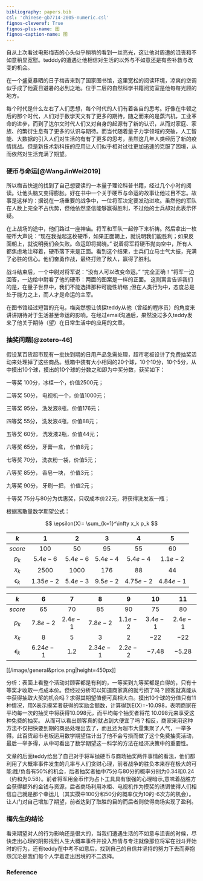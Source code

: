 ```yaml
---
bibliography: papers.bib
csl: 'chinese-gb7714-2005-numeric.csl'
fignos-cleveref: True
fignos-plus-name: 图
fignos-caption-name: 图
---
```



自从上次看过电影梅吉的心头似乎稍稍的看到一丝亮光，这让他对周遭的沮丧和不如意稍显宽慰。tedddy的遭遇让他相信对生活的以外与不如意还是有些补救与改变的机会。

在一个盛夏暴晒的日子梅吉来到了国家图书馆，这里宽松的阅读环境，凉爽的空调似乎成了他夏日避暑的必到之地。位于二层的自然科学书籍阅览室是他每每光顾的地方。

每个时代是什么左右了人们思想，每个时代的人们有着各自的思考。好像在牛顿之后的那个时代，人们对于数学天文有了更多的期待，随之而来的是蒸汽机，工业革命的进步，而到了达尔文时代人们又对自身的起源有了新的认识，从而对家庭、家族、的繁衍生息有了更多的认识与期待。而当代随着量子力学领域的突破，人工智能、大数据的引入人们对生活的有有了更多的思考，虽然这几年人类经历了新的疫情挑战。但是新技术新科技的应用让人们似乎相对过往更加迅速的克服了困境，从而依然对生活充满了期望。


### 硬币与命运[@WangJinWei2019]
所以梅吉快速的找到了自己想要读的一本量子理论科普书籍，经过几个小时的阅读。让他头脑又变得膨胀。好在书中一个关于硬币与命运的故事让他过目不忘。故事是这样的：据说在一场重要的战争中，一位将军决定要发动进攻。虽然他的军队在人数上完全不占优势，但他依然坚信能够赢得胜利，不过他的士兵却对此表示怀疑。


在上战场的途中，他们路过一座神庙。将军和军队一起停下来祈祷。然后拿出一枚硬币大声说：“现在我抛起这枚硬币，如果正面朝上，就说明我们能胜利；如果反面朝上，就说明我们会失败。命运即将揭晓。” 说着将军将硬币抛向空中，所有人都焦虑地注释着，硬币落下来是正面。看到这个结果，士兵们立马士气大振，充满了必胜的信心。他们奋勇作战，最终打败了敌人，赢得了胜利。

战斗结束后，一个中尉对将军说：“没有人可以改变命运。” “完全正确！”将军一边回答，一边给中尉看了他的硬币：两面的图案是一样的正面。
这则寓言告诉我们的是，在量子世界中，我们不能选择那种可能性坍缩 ;但在人类行为中，态度总是处于能力之上，而人才是命运的主宰。

在图书馆经过短暂的充电，梅突然想让侦探teddy从他（曾经的程序员）的角度来讲讲期待对于生活甚至命运的影响。在经过email沟通后，果然没过多久teddy发来了他关于期待（望）在日常生活中的应用的文章。


### 抽奖问题[@zotero-46]

假设某百货超市现有一批快到期的日用产品急需处理，超市老板设计了免费抽奖活动来处理掉了这些商品。纸箱中装有大小相同的20个球，10个10分，10个5分，从中摸出10个球，摸出的10个球的分数之和即为中奖分数，获奖如下：

一等奖 100分，冰柜一个，价值2500元；

二等奖 50分， 电视机一个，价值1000元；

三等奖 95分， 洗发液8瓶，价值176元；

四等奖 55分， 洗发液4瓶，价值88元；

五等奖 60分， 洗发液2瓶，价值44元；

六等奖 65分， 牙膏一盒， 价值8元；

七等奖 70分， 洗衣粉一袋，价值5元；

八等奖 85分， 香皂一块， 价值3元；

九等奖 90分， 牙刷一把， 价值2元；

十等奖 75分与80分为优惠奖，只収成本价22元，将获得洗发液一瓶；

根据离散量数学期望公式：

$$ \epsilon(X)= \sum_{k=1}^\infty x_k p_k $$

|  $k$ |  1  | 2  |  3   | 4 | 5 |
| :----:   |  :-----:   | :-----:  |	:-----:  | :----:   |:-----:  |
|$score$|$100$|$50$|$95$|$55$|$60$|
|$p_k$|$5.4e-6$|$5.4e-6$|$5.4e-4$|$5.4e-4$|$1.1e-2$|
|$x_k$|$2500$|$1000$|$176$|$88$|$44$|
|$\epsilon_k$|$1.35e-2$|$5.4e-3$|$9.5e-2$|$4.75e-2$|$4.84e-1$|


 |  $k$ |6 | 7 | 8 | 9 | 10 | 11 |
 |:-----:   | :-----:  |	:-----:  | :----:   |  :-----:   | :-----:  |	:-----:  |
 |$score$|$65$|$70$|$85$|$90$|$75$|$80$|
 |$p_k$|$7.8e-2$|$2.4e-1$|$7.8e-2$|$1.1e-2$|$3.4e-1$|$2.4e-1$|
|$x_k$|$8$|$5$|$3$|$2$|$-22$|$-22$|
|$\epsilon_k$|$6.24e-1$|$1.2$|$2.34e-1$|$2.2e-2$|$-7.48$|$-5.28$|


<!-- ```{.py2image caption="This is an image, created by **Python**."} 
import matplotlib
matplotlib.use('Agg')

import sys
import numpy as np
import matplotlib.pyplot as plt

X= np.arange(50,105,5)
pList1= np.array([5.4e-6,5.4e-4,1.1e-2,7.8e-2,2.4e-1,3.4e-1,2.4e-1,7.8e-2,1.1e-2,5.4e-4,5.4e-6])
pList2 = np.array([0.0054,0.0475,0.484,0.624,1.2,-7.48,-5.25,0.234,0.022,0.095,0.0135])

bar_labels = ['red', 'red', 'red', 'red','red','blue','blue','red','red','red','red']
bar_colors = ['tab:red', 'tab:red', 'tab:red', 'tab:red','tab:red','tab:blue','tab:blue','tab:red','tab:red','tab:red','tab:red']

fig, axs = plt.subplots(2, 1)
axs[0].plot(X,pList1,linestyle='None',marker='o')
axs[0].vlines(X,0,pList1)
axs[0].set_xlabel('score')
axs[0].set_ylabel('possible value')

bar_container = axs[1].bar(X,pList2,label=bar_labels,color=bar_colors)
axs[1].set(ylabel='E_x', title='gain', ylim=(-8,2))
axs[1].bar_label(
    bar_container
)

plt.savefig("$DESTINATION$", dpi=300, format="png") 
``` 
-->

[[/image/general&price.png|height=450px]]

分析：表面上看整个活动对顾客都是有利的，一等奖到九等奖都是白得的，只有十等奖才收取一点成本价。但经过分析可以知道商家真的就亏损了吗？顾客就真能从中获得抽取大奖的机会吗？求得其期望值便可真相大白。摸出10个球的分值只有11种情况，用X表示摸奖者获得的奖励金额数，计算得到E(X)=-10.098，表明商家在平均每一次的抽奖中将获得10.098元，而平均每个抽奖者将花 10.098元来享受这种免费的抽奖。 从而可以看出顾客真的就占到大便宜了吗？相反，商家采用这种方法不仅把快要到期的商品处理出去了，而且还为超市大量集聚了人气，一举多得。此百货超市老板运用数学期望估计出了他不会亏损而做了这个免费抽奖活动，最后一举多得，从中可看出了数学期望这一科学的方法在经济决策中的重要性。

 文章的后面teddy给出了自己对于将军抛硬币与商场抽奖两件事情的看法，他们都利用了大概率事件发生的几率与人们贪财心理，前者战争的胜负本来存在极大的可能:胜/负各有50%的机会，后者抽奖者抽中75分与80分的概率分别为0.34和0.24（约和为0.58）。前者将军用金币作为占卜工具具有很强的心理暗示,意味着战胜方会获得额外的金钱与资源，后者商场利用冰柜、电视机作为摸奖的诱饵使得人们相信自己就是那个幸运儿（其实摸中100分和50分的概率仅为10的-6次方的机会）。让人门对自己增加了期望，前者达到了取胜的目的而后者则使得商场实现了盈利。


### 梅先生的结论
看来期望对人的行为影响还是很大的，当我们遭遇生活的不如意与沮丧的时候，尽快走出心理的阴影找到人生大概率事件并投入热情与专注就像那位将军在战斗开始时的行为，还有teddy在中考不如意后，找到自己的自信并坚持的努力下去而非抱怨沉沦是我们每个人学着走出困境的不二选择。

### Reference